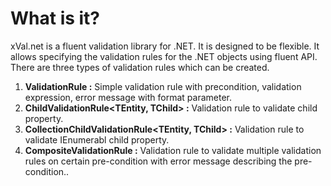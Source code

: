 # What is it?
xVal.net is a fluent validation library for .NET. It is designed to be flexible.
It allows specifying the validation rules for the .NET objects using fluent API. 
There are three types of validation rules which can be created.
1. **ValidationRule<TEntity> :** Simple validation rule with precondition, validation expression, error message with format parameter.
2. **ChildValidationRule<TEntity, TChild> :** Validation rule to validate child property.
3. **CollectionChildValidationRule<TEntity, TChild> :** Validation rule to validate IEnumerabl<TChild> child property.
4. **CompositeValidationRule<TEntity> :** Validation rule to validate multiple validation rules on certain pre-condition with error message describing the pre-condition..
